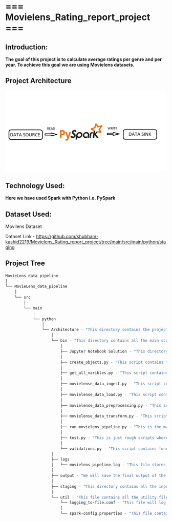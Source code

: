 # === Movielens_Rating_report_project ===

## Introduction:
    
**The goal of this project is to calculate average ratings per genre and per year. To achieve this goal we are using Movielens datasets.**

## Project Architecture

![Alt text](src/main/python/Architecture/Movilense_Project_Pipeline_Architecture.png
)

## Technology Used: 

**Here we have used Spark with Python i.e. PySpark**

## Dataset Used: 
Movilens Dataset

Dataset Link - https://github.com/shubham-kashid2219/Movielens_Rating_report_project/tree/main/src/main/python/staging

## Project Tree
```bash
MovieLens_data_pipeline
│
└── MovieLens_data_pipeline
    │
    └── src
        │
        └── main
            │
            └── python
                │
                └── Architecture - "This directory contains the project architecture snapshot"
                    │
                    └── bin - "This directory contains all the main scripts of projects"
                        │
                        ├── Jupyter Notebook Solution - "This directory contains full code of project in Jupyter Notebook"
                        │
                        ├── create_objects.py - "This script contains function for creating SparSession"
                        │
                        ├── get_all_varibles.py - "This script contains all the necessary variables"
                        │
                        ├── movielense_data_ingest.py - "This script contains function for data ingestion process"
                        │
                        ├── movielense_data_load.py - "This script contains function for data loading process"
                        │
                        ├── movielense_data_preprocessing.py - "This script contains function for preprocessing (cleaning) of data"
                        │
                        ├── movielense_data_transform.py - "This script contains function for data transformation logics"
                        │
                        ├── run_movielens_pipeline.py - "This is the main script of the project where we call all the other scripts inside it"
                        │
                        ├── test.py - "This is just rough scripts where we test small things (not so important)"
                        │
                        └── validations.py - "This script contains function for validating all PySpark logics"
                    │
                    ├── logs
                    │   └── movielens_pipeline.log - "This file stores all the logs generated by Python loggers and also we have printed some validations output"
                    │
                    ├── output - "We will save the final output of the script into this directory"
                    │
                    ├── staging - "This directory contains all the input dataset files"
                    │
                    └── util - "This file contains all the utility files"
                        └── logging_to-file.conf - "This file will log all the loggings to the separate file"
                        │
                        └── spark-config.properties - "This file contains all the configurations we are using in our spark submit command"
```